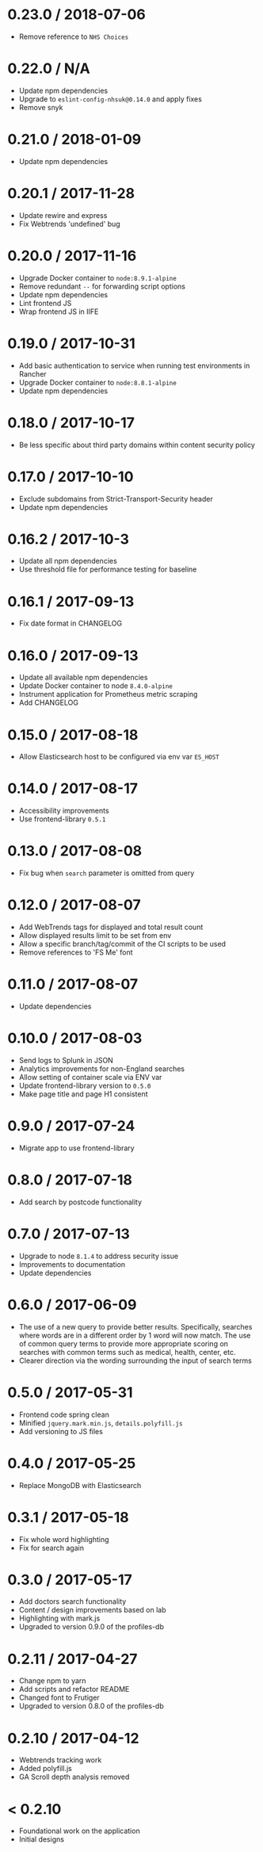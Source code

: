 0.23.0 / 2018-07-06
===================
- Remove reference to `NHS Choices`

0.22.0 / N/A
============
- Update npm dependencies
- Upgrade to `eslint-config-nhsuk@0.14.0` and apply fixes
- Remove snyk

0.21.0 / 2018-01-09
===================
- Update npm dependencies

0.20.1 / 2017-11-28
===================
- Update rewire and express
- Fix Webtrends 'undefined' bug

0.20.0 / 2017-11-16
===================
- Upgrade Docker container to `node:8.9.1-alpine`
- Remove redundant `--` for forwarding script options
- Update npm dependencies
- Lint frontend JS
- Wrap frontend JS in IIFE

0.19.0 / 2017-10-31
===================
- Add basic authentication to service when running test environments in Rancher
- Upgrade Docker container to `node:8.8.1-alpine`
- Update npm dependencies

0.18.0 / 2017-10-17
===================
- Be less specific about third party domains within content security policy

0.17.0 / 2017-10-10
============
- Exclude subdomains from Strict-Transport-Security header
- Update npm dependencies

0.16.2 / 2017-10-3
===================
- Update all npm dependencies
- Use threshold file for performance testing for baseline

0.16.1 / 2017-09-13
===================
- Fix date format in CHANGELOG

0.16.0 / 2017-09-13
===================
- Update all available npm dependencies
- Update Docker container to node `8.4.0-alpine`
- Instrument application for Prometheus metric scraping
- Add CHANGELOG

0.15.0 / 2017-08-18
===================
- Allow Elasticsearch host to be configured via env var `ES_HOST`

0.14.0 / 2017-08-17
===================
- Accessibility improvements
- Use frontend-library `0.5.1`

0.13.0 / 2017-08-08
===================
- Fix bug when `search` parameter is omitted from query

0.12.0 / 2017-08-07
===================
- Add WebTrends tags for displayed and total result count
- Allow displayed results limit to be set from env
- Allow a specific branch/tag/commit of the CI scripts to be used
- Remove references to 'FS Me' font

0.11.0 / 2017-08-07
===================
- Update dependencies

0.10.0 / 2017-08-03
===================
- Send logs to Splunk in JSON
- Analytics improvements for non-England searches
- Allow setting of container scale via ENV var
- Update frontend-library version to `0.5.0`
- Make page title and page H1 consistent

0.9.0 / 2017-07-24
==================
- Migrate app to use frontend-library

0.8.0 / 2017-07-18
==================
- Add search by postcode functionality

0.7.0 / 2017-07-13
==================
- Upgrade to node `8.1.4` to address security issue
- Improvements to documentation
- Update dependencies

0.6.0 / 2017-06-09
==================
- The use of a new query to provide better results. Specifically, searches
  where words are in a different order by 1 word will now match. The use of
  common query terms to provide more appropriate scoring on searches with
  common terms such as medical, health, center, etc.
- Clearer direction via the wording surrounding the input of search terms

0.5.0 / 2017-05-31
==================
- Frontend code spring clean
- Minified `jquery.mark.min.js`, `details.polyfill.js`
- Add versioning to JS files

0.4.0 / 2017-05-25
==================
- Replace MongoDB with Elasticsearch

0.3.1 / 2017-05-18
==================
- Fix whole word highlighting
- Fix for search again

0.3.0 / 2017-05-17
==================
- Add doctors search functionality
- Content / design improvements based on lab
- Highlighting with mark.js
- Upgraded to version 0.9.0 of the profiles-db

0.2.11 / 2017-04-27
===================
- Change npm to yarn
- Add scripts and refactor README
- Changed font to Frutiger
- Upgraded to version 0.8.0 of the profiles-db

0.2.10 / 2017-04-12
===================
- Webtrends tracking work
- Added polyfill.js
- GA Scroll depth analysis removed

< 0.2.10
========
- Foundational work on the application
- Initial designs

